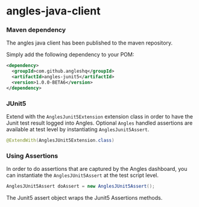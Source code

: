 # angles-java-client


### Maven dependency
The angles java client has been published to the maven repository. 

Simply add the following dependency to your POM:
``` xml
<dependency>
  <groupId>com.github.angleshq</groupId>
  <artifactId>angles-junit5</artifactId>
  <version>1.0.0-BETA6</version>
</dependency>
```

### JUnit5
Extend with the `AnglesJunit5Extension` extension class in order to have the Junit test result logged into Angles. 
Optional `Angles` handled assertions are available at test level by instantiating `AnglesJunit5Assert`.

```java
@ExtendWith(AnglesJUnit5Extension.class)
```

### Using Assertions
In order to do assertions that are captured by the Angles dashboard, you can instantiate the `AnglesJUnit5Assert` at the test script level.

```java
AnglesJUnit5Assert doAssert = new AnglesJUnit5Assert();
```

The Junit5 assert object wraps the Junit5 Assertions methods.
